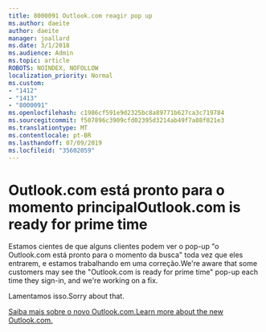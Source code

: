 ```yaml
---
title: 8000091 Outlook.com reagir pop up
ms.author: daeite
author: daeite
manager: joallard
ms.date: 3/1/2018
ms.audience: Admin
ms.topic: article
ROBOTS: NOINDEX, NOFOLLOW
localization_priority: Normal
ms.custom:
- "1412"
- "1413"
- "8000091"
ms.openlocfilehash: c1986cf591e9d2325bc8a89771b627ca3c719784
ms.sourcegitcommit: f507896c3909cfd02395d3214ab49f7a08f021e3
ms.translationtype: MT
ms.contentlocale: pt-BR
ms.lasthandoff: 07/09/2019
ms.locfileid: "35602059"
---
```

# <a name="outlookcom-is-ready-for-prime-time"></a><span data-ttu-id="8eb82-102">Outlook.com está pronto para o momento principal</span><span class="sxs-lookup"><span data-stu-id="8eb82-102">Outlook.com is ready for prime time</span></span>

<span data-ttu-id="8eb82-103">Estamos cientes de que alguns clientes podem ver o pop-up "o Outlook.com está pronto para o momento da busca" toda vez que eles entrarem, e estamos trabalhando em uma correção.</span><span class="sxs-lookup"><span data-stu-id="8eb82-103">We're aware that some customers may see the "Outlook.com is ready for prime time" pop-up each time they sign-in, and we're working on a fix.</span></span>

<span data-ttu-id="8eb82-104">Lamentamos isso.</span><span class="sxs-lookup"><span data-stu-id="8eb82-104">Sorry about that.</span></span>

[<span data-ttu-id="8eb82-105">Saiba mais sobre o novo Outlook.com.</span><span class="sxs-lookup"><span data-stu-id="8eb82-105">Learn more about the new Outlook.com.</span></span>](https://support.office.com/article/40676ad0-c831-45ac-a023-5be633be798d?wt.mc_id=Office_Outlook_com_Alchemy)